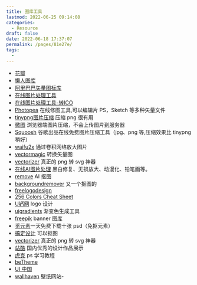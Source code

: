 ```yaml
---
title: 图库工具
lastmod: 2022-06-25 09:14:08
categories: 
  - Resource
draft: false
date: 2022-06-18 17:37:07
permalink: /pages/81e27e/
tags: 
  - 
---
```


-   [花瓣](https://huaban.com/)
-   [懒人图库](https://www.lanrentuku.com/)
-   [阿里巴巴矢量图标库](https://www.iconfont.cn/)
-   [在线图片处理工具](https://www.butterpig.top/)
-   [在线图片处理工具-转ICO](https://www.butterpig.top/icopro/)
-   [Photopea](https://www.photopea.com/) 在线修图工具,可以编辑片 PS，Sketch 等多种矢量文件
-   [tinypng图片压缩](https://tinypng.com) 压缩 png 很有用
-   [微图](https://devtool.tech/tiny-image) 浏览器端图片压缩，不会上传图片到服务器
-   [Squoosh](https://squoosh.app/) 谷歌出品在线免费图片压缩工具（jpg、png 等,压缩效果比 tinypng 稍好）
-   [waifu2x](http://waifu2x.udp.jp/) 通过卷积网络放大图片
-   [vectormagic](https://vectormagic.com/) 转换矢量图
-   [vectorizer](https://www.vectorizer.io/) 真正的 png 转 svg 神器
-   [在线AI图片处理](https://photo.opencool.cn/) 黑白修复、无损放大、动漫化、铅笔画等。
-   [remove](https://www.remove.bg/zh) AI 抠图
-   [backgroundremover](https://github.com/nadermx/backgroundremover) 又一个抠图的
-   [freelogodesign](https://www.freelogodesign.org/)
-   [256 Colors Cheat Sheet](https://www.ditig.com/256-colors-cheat-sheet)
-   [U钙网](https://www.uugai.com/) logo 设计
-   [uigradients](https://uigradients.com/) 渐变色生成工具
-   [freepik](https://www.freepik.com/) banner 图库
-   [觅元素](http://www.51yuansu.com/)一天免费下载十张 psd（免抠元素）
-   [搞定设计](https://www.gaoding.com/) 可以抠图
-   [vectorizer](https://www.vectorizer.io/) 真正的 png 转 svg 神器
-   [站酷](https://www.zcool.com.cn/) 国内优秀的设计作品展示
-   [虎克](https://huke88.com/) ps 学习教程
-   [beTheme](https://themes.muffingroup.com/be/splash)
-   [UI 中国](https://www.ui.cn/)
-   [wallhaven](https://alpha.wallhaven.cc/) 壁纸网站-